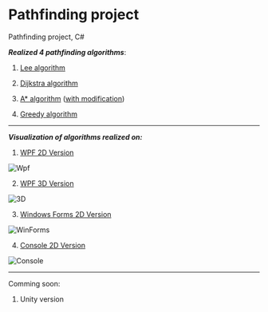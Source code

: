 # Pathfinding project
 Pathfinding project, C#
 
 **_Realized 4 pathfinding algorithms_**:
 
 1. [Lee algorithm](https://github.com/IliaGodlevsky/PathFinding/blob/master/PathFind/Algorithm/PathFindingAlgorithms/LeeAlgorithm.cs)
 
 2. [Dijkstra algorithm](https://github.com/IliaGodlevsky/PathFinding/blob/master/PathFind/Algorithm/PathFindingAlgorithms/DijkstraAlgorithm.cs)
 
 3. [A* algorithm](https://github.com/IliaGodlevsky/PathFinding/blob/master/PathFind/Algorithm/PathFindingAlgorithms/AStarAlgorithm.cs) ([with modification](https://github.com/IliaGodlevsky/PathFinding/blob/master/PathFind/GraphLibrary/PathFindingAlgorithm/AStartModified.cs))
  
 4. [Greedy algorithm](https://github.com/IliaGodlevsky/PathFinding/blob/master/PathFind/Algorithm/PathFindingAlgorithms/AStartModified.cs)
 
 ***
 
 **_Visualization of algorithms realized on:_**
  
 1. [WPF 2D Version](https://github.com/IliaGodlevsky/PathFinding/tree/master/PathFind/WPFVersion)
 
 ![Wpf](https://github.com/IliaGodlevsky/PathFinding/blob/master/PathFind/img/Wpf.jpg)

 2. [WPF 3D Version](https://github.com/IliaGodlevsky/PathFinding/tree/master/PathFind/WPFVersion3D)
 
 ![3D](https://github.com/IliaGodlevsky/PathFinding/blob/master/PathFind/img/Wpf3D.jpg)
 
 3. [Windows Forms 2D Version](https://github.com/IliaGodlevsky/PathFinding/tree/master/PathFind/WindowsFormsVersion)
 
 ![WinForms](https://github.com/IliaGodlevsky/PathFinding/blob/master/PathFind/img/WinFormsVersion.jpg)
 
 4. [Console 2D Version](https://github.com/IliaGodlevsky/PathFinding/tree/master/PathFind/ConsoleVersion)
 
 ![Console](https://github.com/IliaGodlevsky/PathFinding/blob/master/PathFind/img/ConsoleVersion.jpg)

 
 ***
 
 Comming soon: 
  
 1. Unity version

